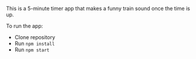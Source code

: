 This is a 5-minute timer app that makes a funny train sound once the time is up.

To run the app:
- Clone repository
- Run `npm install`
- Run `npm start`
